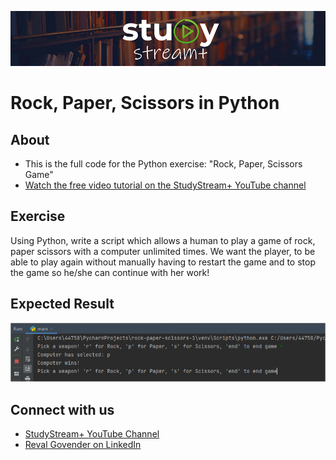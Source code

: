 ![Study Stream Plus logo](repo-logo.png)

# Rock, Paper, Scissors in Python

## About
- This is the full code for the Python exercise: "Rock, Paper, Scissors Game"
- [Watch the free video tutorial on the StudyStream+ YouTube channel](https://www.youtube.com/watch?v=UmgE0DaNXKw)

## Exercise
Using Python, write a script which allows a human to play a game of rock, paper scissors with a computer unlimited times.
We want the player, to be able to play again without manually having to restart the game and to stop the game so he/she can continue with her work!

## Expected Result

![Study Stream Plus logo](expected-result.png)

## Connect with us
- [StudyStream+ YouTube Channel](https://www.youtube.com/channel/UCrj5u3y1gT93MaMqCpO1LPg)
- [Reval Govender on LinkedIn](https://uk.linkedin.com/in/reval-govender-0ba14860)